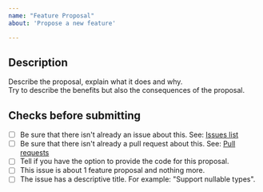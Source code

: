 ```yaml
---
name: "Feature Proposal"
about: 'Propose a new feature'

---
```


## Description
Describe the proposal, explain what it does and why.  
Try to describe the benefits but also the consequences of the proposal.

## Checks before submitting
* [ ] Be sure that there isn't already an issue about this. See: [Issues list](https://github.com/pdepend/pdepend/issues)
* [ ] Be sure that there isn't already a pull request about this. See: [Pull requests](https://github.com/pdepend/pdepend/pulls)
* [ ] Tell if you have the option to provide the code for this proposal.
* [ ] This issue is about 1 feature proposal and nothing more.
* [ ] The issue has a descriptive title. For example: "Support nullable types".
